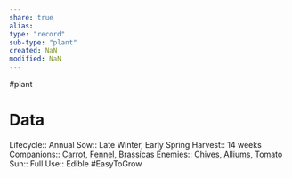 ```yaml
---
share: true
alias: 
type: "record"
sub-type: "plant"
created: NaN 
modified: NaN
---
```

 #plant 
# Data
Lifecycle:: Annual
Sow:: Late Winter, Early Spring
Harvest:: 14 weeks
Companions:: [Carrot](Carrot.md), [Fennel](Fennel.md), [Brassicas](Brassicas.md)
Enemies:: [Chives](./Chives.md), [Alliums](Alliums.md), [Tomato](Tomato.md)
Sun:: Full
Use:: Edible
#EasyToGrow 
